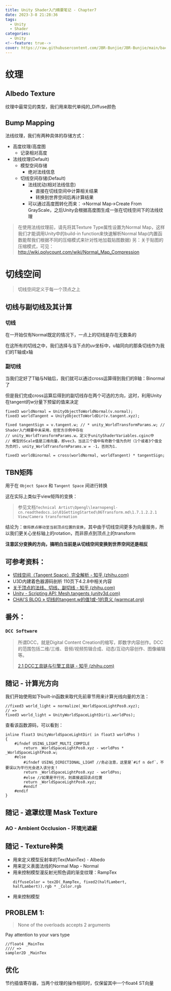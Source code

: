 ```yaml
---
title: Unity Shader入门精要笔记 - Chapter7
date: 2023-3-8 21:28:36
tags:
  - Unity
  - Shader
categories:
  - Unity
<!--feature: true-->
cover: https://raw.githubusercontent.com/JBR-Bunjie/JBR-Bunjie/main/back.jpg
---
```


# 纹理

## Albedo Texture
纹理中最常见的类型，我们用来取代单纯的_Diffuse颜色

## Bump Mapping
法线纹理，我们有两种具体的存储方式：
- 高度纹理/高度图
  - 记录相对高度
- 法线纹理(Default)
  - 模型空间存储
    - 绝对法线信息
  - 切线空间存储(Default)
    - 法线扰动(相对法线信息)
      - 直接在切线空间中计算相关结果
      - 转换到世界空间后再计算结果
    - 可以通过高度图转化而来：->Normal Map->Create From GrayScale，之后Unity会根据高度图生成一张在切线空间下的法线纹理
> 在使用法线纹理前，请先将其Texture Type属性设置为Normal Map，这样我们才能调用Unity中的build-in function来快速解析Normal Map(内置函数能帮我们根据不同的压缩模式来针对性地加载贴图数据)
> 另：关于贴图的压缩模式，可见：http://wiki.polycount.com/wiki/Normal_Map_Compression

# 切线空间

>切线空间定义于每一个顶点之上

## 切线与副切线及其计算

### 切线

在一开始仅有Normal既定的情况下，一点上的切线是存在无数条的

在这所有的切线之中，我们选择与当下点的uv坐标中，u轴同向的那条切线作为我们的T轴或x轴

### 副切线

当我们定好了T轴与N轴后，我们就可以通过cross运算得到我们的B轴：Binormal了

但是我们完成cross运算后得到的副切线存在两个可选的方向，这时，利用Unity在tangent的w分量下预留的值来决定

```shaderlab
fixed3 worldNormal = UnityObjectToWorldNormal(v.normal);
fixed3 worldTangent = UnityObjectToWorldDir(v.tangent.xyz);

fixed tangentSign = v.tangent.w; // * unity_WorldTransformParams.w; // Shader入门精要中未采用，但官方示例中存在
// unity_WorldTransformParams.w，定义于unityShaderVariables.cginc中
// 模型的Scale值是三维向量，即vec3，当这三个值中有奇数个值为负时（1个或者3个值全为负时），unity_WorldTransformParams.w = -1，否则为1.

fixed3 worldBinormal = cross(worldNormal, worldTangent) * tangentSign;
```

## TBN矩阵

用于在 `Object Space` 和 `Tangent Space` 间进行转换

这在实际上类似于view矩阵的变换：

>参见文档`Technical Artist\Opengl\learnopengl-cn.readthedocs.io\01GettingStarted\06Transform.md\1.7.1.2.2.1 View/Camera transformation`

结论为：`做将原点移动至当前顶点位置的变换`，其中由于切线空间更多为向量服务，所以我们更关心坐标轴上的rotation，而非原点到顶点上的transform

**注意区分变换的方向，搞明白当前是从切线空间变换到世界空间还是相反**

## 可参考资料：

- [切线空间（Tangent Space）完全解析 - 知乎 (zhihu.com)](https://zhuanlan.zhihu.com/p/139593847)
- U3D内建着色器源码剖析 110页下4.2.8中相关内容
- [关于顶点的法线、切线、副切线 - 知乎 (zhihu.com)](https://zhuanlan.zhihu.com/p/103546030)
- [Unity - Scripting API: Mesh.tangents (unity3d.com)](https://docs.unity3d.com/ScriptReference/Mesh-tangents.html)
- [CHAI'S BLOG » 切线的tangent.w的值1或-1的意义 (warmcat.org)](http://warmcat.org/chai/blog/?p=2004)

## 番外：

### `DCC Software`

> 所谓DCC，就是Digital Content Creation的缩写，即数字内容创作。DCC的范围包括二维/三维、音频/视频剪辑合成、动态/互动内容创作、图像编辑等。
> 
> [2.1 DCC工具链与引擎工具链 - 知乎 (zhihu.com)](https://zhuanlan.zhihu.com/p/506895643)


## 随记 - 计算光方向

我们开始使用如下built-in函数来取代先前章节用来计算光线向量的方法：
```shaderlab
//fixed3 world_light = normalize(_WorldSpaceLightPos0.xyz);
// =>
fixed3 world_light = UnityWorldSpaceLightDir(i.worldPos);
```

查看该函数源码，可以看到：
```shaderlab
inline float3 UnityWorldSpaceLightDir( in float3 worldPos )
{
    #ifndef USING_LIGHT_MULTI_COMPILE
        return _WorldSpaceLightPos0.xyz - worldPos * _WorldSpaceLightPos0.w;
    #else
        #ifndef USING_DIRECTIONAL_LIGHT //务必注意，这里是`#if n def`，不要误以为平行光会进入该分支！
        return _WorldSpaceLightPos0.xyz - worldPos;
        #else //如果是平行光，则直接返回该点位置
        return _WorldSpaceLightPos0.xyz;
        #endif
    #endif
}
```
## 随记 - 遮罩纹理 Mask Texture 

### AO - Ambient Occlusion - 环境光遮蔽


## 随记 - Texture种类

- 用来定义模型反射率的Tex(MainTex) - Albedo
- 用来定义表面法线的Normal Map - Normal
- 用来控制模型漫反射光照色调的渐变纹理：RampTex
  ```shaderlab
  diffuseColor = tex2D(_RampTex, fixed2(halfLambert, halfLambert)).rgb * _Color.rgb 
  ```
- 用来控制模型

## PROBLEM 1:
> None of the overloads accepts 2 arguments

Pay attention to your vars type
```shaderlab
//float4 _MainTex
//// =>
sampler2D _MainTex
```

## 优化

节约插值寄存器，当两个纹理的操作相同时，仅保留其中一个float4 ST向量